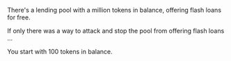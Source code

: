 There's a lending pool with a million tokens in balance, offering flash loans for free.

If only there was a way to attack and stop the pool from offering flash loans ...

You start with 100 tokens in balance.

